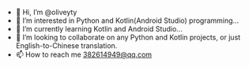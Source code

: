 - 👋 Hi, I’m @oliveyty
- 👀 I’m interested in Python and Kotlin(Android Studio) programming...
- 🌱 I’m currently learning Kotlin and Android Studio...
- 💞️ I’m looking to collaborate on any Python and Kotlin projects, or just English-to-Chinese translation. 
- 📫 How to reach me 382614949@qq.com

<!---
oliveyty/oliveyty is a ✨ special ✨ repository because its `README.md` (this file) appears on your GitHub profile.
You can click the Preview link to take a look at your changes.
--->
